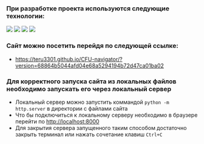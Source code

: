 ### При разработке проекта используются следующие технологии:
<img src="https://img.shields.io/badge/git-F05032?style=for-the-badge&logo=git&logoColor=ffffff"/> <img src="https://img.shields.io/badge/html5-E34F26?style=for-the-badge&logo=html5&logoColor=ffffff"/> <img src="https://img.shields.io/badge/css-1572B6?style=for-the-badge&logo=css3&logoColor=ffffff"/> <img src="https://img.shields.io/badge/javascript-F7DF1E?style=for-the-badge&logo=javascript&logoColor=ffffff"/>

### Сайт можно посетить перейдя по следующей ссылке:
 - https://teru3301.github.io/CFU-navigator/?version=68864b5044afd04e68a5294194b72d47ca01ba02

### Для корректного запуска сайта из локальных файлов необходимо запускать его через локальный сервер
 - Локальный сервер можно запустить коммандой ```python -m http.server``` в директории с файлами сайта
 - Что бы подключиться к локальному серверу необходимо в браузере перейти по <http://localhost:8000>
 - Для закрытия сервера запущенного таким способом достаточно закрыть терминал или нажать сочетание клавиш ```Ctrl+C```
